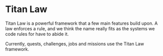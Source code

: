 # Titan Law

Titan Law is a powerful framework that a few main features build upon. A law enforces a rule, and we think the name really fits as the systems we code rules for have to abide it.

Currently, quests, challenges, jobs and missions use the Titan Law framework.

